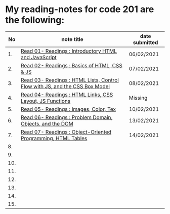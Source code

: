# My reading-notes for code 201 are the following: 



|No|note title|date submitted|
|--|----------|----|
|1.| [Read 01- Readings : Introductory HTML and JavaScript](201/class-01.md)|06/02/2021|
|2.| [Read 02- Readings : Basics of HTML, CSS & JS](201/class-02.md)|07/02/2021|
|3.| [Read 03- Readings : HTML Lists, Control Flow with JS, and the CSS Box Model](201/class-03.md)|08/02/2021|
|4.| [Read 04- Readings : HTML Links, CSS Layout, JS Functions](201/class-04.md)|   Missing       |
|5.| [Read 05- Readings : Images, Color, Tex](201/class-05.md)|10/02/2021|
|6.| [Read 06- Readings : Problem Domain, Objects, and the DOM](201/class-06.md)|13/02/2021|
|7.| [Read 07- Readings : Object-Oriented Programming, HTML Tables](201/class-07.md)|14/02/2021|
|8.|                                              |          |
|9.|                                              |          |
|10.|                                              |          |
|11.|                                              |          |
|12.|                                              |          |
|13.|                                              |          |
|14.|                                              |          |
|15.|                                              |          |